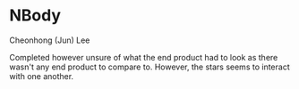 # NBody

Cheonhong (Jun) Lee

Completed however unsure of what the end product had to look as there wasn't any end product to compare to.
However, the stars seems to interact with one another.
